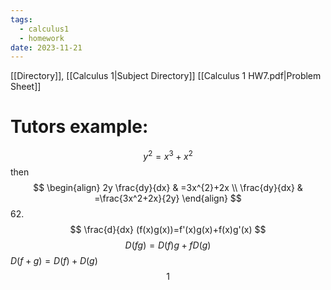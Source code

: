```yaml
---
tags:
  - calculus1
  - homework
date: 2023-11-21
---
```

[[Directory]], [[Calculus 1|Subject Directory]]
[[Calculus 1 HW7.pdf|Problem Sheet]]
# Tutors example:
$$
y^{2}=x^{3}+x^{2}
$$
then
$$
\begin{align}
 2y \frac{dy}{dx}  & =3x^{2}+2x   \\
\frac{dy}{dx}  & =\frac{3x^2+2x}{2y}
 \end{align}
$$
62. 
$$
\frac{d}{dx} (f(x)g(x))=f'(x)g(x)+f(x)g'(x)
$$
$$
D(fg)=D(f)g+fD(g)
$$
$D(f+g)=D(f)+D(g)$
$$
1
$$